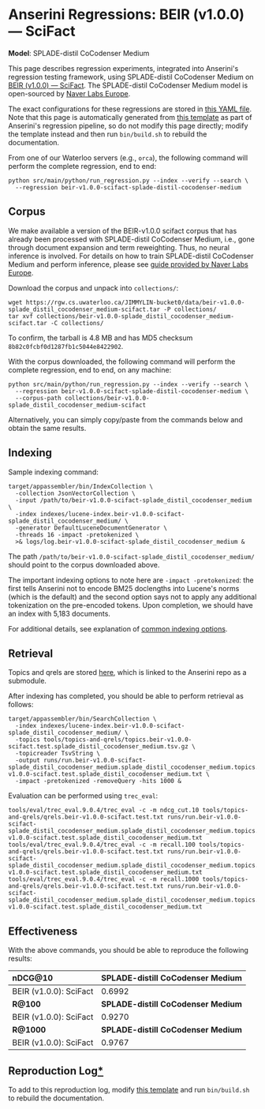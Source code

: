 # Anserini Regressions: BEIR (v1.0.0) &mdash; SciFact

**Model**: SPLADE-distil CoCodenser Medium

This page describes regression experiments, integrated into Anserini's regression testing framework, using SPLADE-distil CoCodenser Medium on [BEIR (v1.0.0) &mdash; SciFact](http://beir.ai/).
The SPLADE-distil CoCodenser Medium model is open-sourced by [Naver Labs Europe](https://europe.naverlabs.com/research/machine-learning-and-optimization/splade-models).

The exact configurations for these regressions are stored in [this YAML file](../src/main/resources/regression/beir-v1.0.0-scifact-splade-distil-cocodenser-medium.yaml).
Note that this page is automatically generated from [this template](../src/main/resources/docgen/templates/beir-v1.0.0-scifact-splade-distil-cocodenser-medium.template) as part of Anserini's regression pipeline, so do not modify this page directly; modify the template instead and then run `bin/build.sh` to rebuild the documentation.

From one of our Waterloo servers (e.g., `orca`), the following command will perform the complete regression, end to end:

```
python src/main/python/run_regression.py --index --verify --search \
  --regression beir-v1.0.0-scifact-splade-distil-cocodenser-medium
```

## Corpus

We make available a version of the BEIR-v1.0.0 scifact corpus that has already been processed with SPLADE-distil CoCodenser Medium, i.e., gone through document expansion and term reweighting.
Thus, no neural inference is involved.
For details on how to train SPLADE-distil CoCodenser Medium and perform inference, please see [guide provided by Naver Labs Europe](https://github.com/naver/splade/tree/main/anserini_evaluation).

Download the corpus and unpack into `collections/`:

```
wget https://rgw.cs.uwaterloo.ca/JIMMYLIN-bucket0/data/beir-v1.0.0-splade_distil_cocodenser_medium-scifact.tar -P collections/
tar xvf collections/beir-v1.0.0-splade_distil_cocodenser_medium-scifact.tar -C collections/
```

To confirm, the tarball is 4.8 MB and has MD5 checksum `8b82c0fcbf0d1287fb1c5044e8422902`.

With the corpus downloaded, the following command will perform the complete regression, end to end, on any machine:

```
python src/main/python/run_regression.py --index --verify --search \
  --regression beir-v1.0.0-scifact-splade-distil-cocodenser-medium \
  --corpus-path collections/beir-v1.0.0-splade_distil_cocodenser_medium-scifact
```

Alternatively, you can simply copy/paste from the commands below and obtain the same results.

## Indexing

Sample indexing command:

```
target/appassembler/bin/IndexCollection \
  -collection JsonVectorCollection \
  -input /path/to/beir-v1.0.0-scifact-splade_distil_cocodenser_medium \
  -index indexes/lucene-index.beir-v1.0.0-scifact-splade_distil_cocodenser_medium/ \
  -generator DefaultLuceneDocumentGenerator \
  -threads 16 -impact -pretokenized \
  >& logs/log.beir-v1.0.0-scifact-splade_distil_cocodenser_medium &
```

The path `/path/to/beir-v1.0.0-scifact-splade_distil_cocodenser_medium/` should point to the corpus downloaded above.

The important indexing options to note here are `-impact -pretokenized`: the first tells Anserini not to encode BM25 doclengths into Lucene's norms (which is the default) and the second option says not to apply any additional tokenization on the pre-encoded tokens.
Upon completion, we should have an index with 5,183 documents.

For additional details, see explanation of [common indexing options](common-indexing-options.md).

## Retrieval

Topics and qrels are stored [here](https://github.com/castorini/anserini-tools/tree/master/topics-and-qrels), which is linked to the Anserini repo as a submodule.

After indexing has completed, you should be able to perform retrieval as follows:

```
target/appassembler/bin/SearchCollection \
  -index indexes/lucene-index.beir-v1.0.0-scifact-splade_distil_cocodenser_medium/ \
  -topics tools/topics-and-qrels/topics.beir-v1.0.0-scifact.test.splade_distil_cocodenser_medium.tsv.gz \
  -topicreader TsvString \
  -output runs/run.beir-v1.0.0-scifact-splade_distil_cocodenser_medium.splade_distil_cocodenser_medium.topics.beir-v1.0.0-scifact.test.splade_distil_cocodenser_medium.txt \
  -impact -pretokenized -removeQuery -hits 1000 &
```

Evaluation can be performed using `trec_eval`:

```
tools/eval/trec_eval.9.0.4/trec_eval -c -m ndcg_cut.10 tools/topics-and-qrels/qrels.beir-v1.0.0-scifact.test.txt runs/run.beir-v1.0.0-scifact-splade_distil_cocodenser_medium.splade_distil_cocodenser_medium.topics.beir-v1.0.0-scifact.test.splade_distil_cocodenser_medium.txt
tools/eval/trec_eval.9.0.4/trec_eval -c -m recall.100 tools/topics-and-qrels/qrels.beir-v1.0.0-scifact.test.txt runs/run.beir-v1.0.0-scifact-splade_distil_cocodenser_medium.splade_distil_cocodenser_medium.topics.beir-v1.0.0-scifact.test.splade_distil_cocodenser_medium.txt
tools/eval/trec_eval.9.0.4/trec_eval -c -m recall.1000 tools/topics-and-qrels/qrels.beir-v1.0.0-scifact.test.txt runs/run.beir-v1.0.0-scifact-splade_distil_cocodenser_medium.splade_distil_cocodenser_medium.topics.beir-v1.0.0-scifact.test.splade_distil_cocodenser_medium.txt
```

## Effectiveness

With the above commands, you should be able to reproduce the following results:

| **nDCG@10**                                                                                                  | **SPLADE-distill CoCodenser Medium**|
|:-------------------------------------------------------------------------------------------------------------|-----------|
| BEIR (v1.0.0): SciFact                                                                                       | 0.6992    |
| **R@100**                                                                                                    | **SPLADE-distill CoCodenser Medium**|
| BEIR (v1.0.0): SciFact                                                                                       | 0.9270    |
| **R@1000**                                                                                                   | **SPLADE-distill CoCodenser Medium**|
| BEIR (v1.0.0): SciFact                                                                                       | 0.9767    |


## Reproduction Log[*](reproducibility.md)

To add to this reproduction log, modify [this template](../src/main/resources/docgen/templates/beir-v1.0.0-scifact-splade-distil-cocodenser-medium.template) and run `bin/build.sh` to rebuild the documentation.
